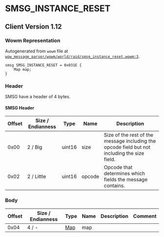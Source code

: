# SMSG_INSTANCE_RESET

## Client Version 1.12

### Wowm Representation

Autogenerated from `wowm` file at [`wow_message_parser/wowm/world/raid/smsg_instance_reset.wowm:3`](https://github.com/gtker/wow_messages/tree/main/wow_message_parser/wowm/world/raid/smsg_instance_reset.wowm#L3).
```rust,ignore
smsg SMSG_INSTANCE_RESET = 0x031E {
    Map map;
}
```
### Header

SMSG have a header of 4 bytes.

#### SMSG Header

| Offset | Size / Endianness | Type   | Name   | Description |
| ------ | ----------------- | ------ | ------ | ----------- |
| 0x00   | 2 / Big           | uint16 | size   | Size of the rest of the message including the opcode field but not including the size field.|
| 0x02   | 2 / Little        | uint16 | opcode | Opcode that determines which fields the message contains.|

### Body

| Offset | Size / Endianness | Type | Name | Description | Comment |
| ------ | ----------------- | ---- | ---- | ----------- | ------- |
| 0x04 | 4 / - | [Map](map.md) | map |  |  |

